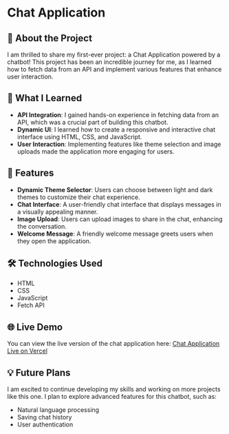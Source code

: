 
# Chat Application

## 🚀 About the Project
I am thrilled to share my first-ever project: a Chat Application powered by a chatbot! This project has been an incredible journey for me, as I learned how to fetch data from an API and implement various features that enhance user interaction.

## 🎉 What I Learned
- **API Integration**: I gained hands-on experience in fetching data from an API, which was a crucial part of building this chatbot.
- **Dynamic UI**: I learned how to create a responsive and interactive chat interface using HTML, CSS, and JavaScript.
- **User Interaction**: Implementing features like theme selection and image uploads made the application more engaging for users.

## 🔧 Features
- **Dynamic Theme Selector**: Users can choose between light and dark themes to customize their chat experience.
- **Chat Interface**: A user-friendly chat interface that displays messages in a visually appealing manner.
- **Image Upload**: Users can upload images to share in the chat, enhancing the conversation.
- **Welcome Message**: A friendly welcome message greets users when they open the application.

## 🛠 Technologies Used
- HTML
- CSS
- JavaScript
- Fetch API

## 🌐 Live Demo
You can view the live version of the chat application here: [Chat Application Live on Vercel](https://my-ai-chatbot1-neon.vercel.app/)

## 💡 Future Plans
I am excited to continue developing my skills and working on more projects like this one. I plan to explore advanced features for this chatbot, such as:
- Natural language processing
- Saving chat history
- User authentication
